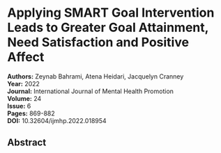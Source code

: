# Applying SMART Goal Intervention Leads to Greater Goal Attainment, Need Satisfaction and Positive Affect

**Authors:** Zeynab Bahrami, Atena Heidari, Jacquelyn Cranney  
**Year:** 2022  
**Journal:** International Journal of Mental Health Promotion  
**Volume:** 24  
**Issue:** 6  
**Pages:** 869-882  
**DOI:** 10.32604/ijmhp.2022.018954  

## Abstract


